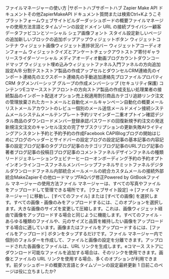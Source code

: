 ファイルマネージャーの使い方 |サポートハブサポートハブ Zapier Make API ドキュメントその他ZapierMakeAPI ドキュメント質問または検索Ctrl+Kようこそプラットフォームウェブサイトビルダーダッシュボードの概要ファイルマネージャの使用方法言語とタイムゾーンの設定ドメイン URL の接続プライバシー顧客データファビコンとソーシャル シェア画像フォント スタイル設定新しいページの追加新しいブロックの追加ポップアップウィジェットボタン ウィジェットコンテナ ウィジェット画像ウィジェット進捗状況バー ウィジェットアコーディオンフォーム ウィジェットクイズとアンケートチェックアウトストア寄付ギャラリースライダーソーシャル メディアオーディオ動画ブログカウントダウンコードマップ ウィジェット埋め込みウィジェットファネル入門ファネルの方向追加設定A/B 分割テストストア製品の作成アップセルとダウンセルCRM連絡先のインポート連絡先のエクスポート連絡先の手動追加連絡先プロファイルプロパティCRM タグメンバーシップ グループの作成メンバーシップ (セキュリティ保護) コンテンツEコマースストアフロントの方向ストア製品の作成支払い処理業者の接続製品のインポート配送オプション売上税適用割引商品カテゴリ追跡リンク注文の管理放棄されたカートメールと自動化メールキャンペーン自動化の概要メールリストメールアカウントのレビュー個別のメール送信メールドメイン接続システムメールシステムメールテンプレート予約リマインダー二重オプトイン確認デジタル商品のダウンロードメンバー登録承認パスワードの回復新規予約注文の発送新規注文注文のキャンセル注文の完了サブスクリプションの更新失敗AIライティングアシスタント予約と予約予約の作成Facebook CAPIBlogブログの開始はじめにブログのヘッダーとサイドバーの設定ブログの設定記事の基本記事の内容記事の設定ブログ記事のタグブログ記事のカテゴリブログ記事のURLブログ記事の著者ブログ記事の投稿日ブログ記事のコメントファネルデザインファネルの種類リードジェネレーションウェビナーヒーローオンボーディング予約の予約オプトインオンラインコースファネルメンバーシップファネルサミットファネルデジタルダウンロードファネル内部統合メールメールの統合カスタムメールの接続外部統合MakeZapierその他ロードマップFAQバグ修正Powered by GitBookファイル マネージャーの使用方法ファイル マネージャーは、すべての写真やファイルをアップロードして管理できる場所です。
[ウェブサイト設定] -> [ファイル マネージャー] に移動し、[すべてのファイル] または [すべての画像] を選択します。すべての画像 - 画像のみをアップロードするには、このオプションを選択します。大きな画像のサイズを変更して圧縮します。これは、画像ウィジェット経由で画像をアップロードする場合と同じように機能します。すべてのファイル - あらゆる種類のファイルや、元のサイズと品質を維持したい画像をアップロードする場合に適しています。画像またはファイルをアップロードするには、[ファイルをアップロード] ボタンをタップするだけです。ファイル マネージャー内で個別のフォルダーを作成して、ファイルと画像の設定を分離できます。アップロードされた各画像とファイルは、URL リンクを生成します。eコマース ストアにダウンロード可能なファイルを追加する場合は、そのリンクを使用できます。画像とファイルの URL リンクを使用する場合、多くのオプションが利用できます。前ダッシュボードの概要次言語とタイムゾーンの設定最終更新 1 日前このページは役に立ちましたか?